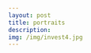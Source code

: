 ```yaml
---
layout: post
title: portraits
description: 
img: /img/invest4.jpg
---
```


<div class="img_row">
	<img class="col one" src="{{ site.baseurl }}/img/portport1.jpg" alt="" title="portrait"/>
	<img class="col two" src="{{ site.baseurl }}/img/portport5.jpg" alt="" title="portrait"/>
</div>
<div class="img_row">
	<img class="col one" src="{{ site.baseurl }}/img/portport4.jpg" alt="" title="portrait"/>
	<img class="col one" src="{{ site.baseurl }}/img/invest4.jpg" alt="" title="portrait"/>
	<img class="col one" src="{{ site.baseurl }}/img/invest2.jpg" alt="" title="portrait"/>
</div>
<div class="img_row">
	<img class="col two" src="{{ site.baseurl }}/img/invest5.jpg" alt="" title="portrait"/>
	<img class="col one" src="{{ site.baseurl }}/img/portport6.jpg" alt="" title="portrait"/>
</div>




<br/><br/><br/>

